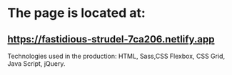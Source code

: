 # The page is located at:

## https://fastidious-strudel-7ca206.netlify.app

Technologies used in the production: HTML, Sass,CSS Flexbox, CSS Grid, Java Script, jQuery.
